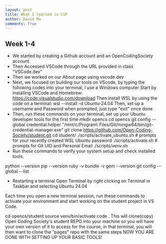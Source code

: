 ```yaml
---
layout: post
title: What I learned in CSP
author: David Ma
comments: True
---
```

## Week 1-4
- We started by creating a Github account and an OpenCodingSociety account 
- Then Accessed VSCode through the URL provided in class
"VSCode.dev"
- Then we worked on our About page using vscode.dev 
- Next, we focused on building our tools on VScode, by typing the following codes into your terminal, I use a Windows computer
Start by installing VSCode and Homebrew: https://code.visualstudio.com/download
Then install WSL by using the code on a terminal: wsl --install -d Ubuntu-24.04
Then, set up a username and Password when prompted, just type "exit" once done 
- Then, run these commands on your terminal, set up your Ubuntu developer tools for the first time
mkdir opencs
cd opencs
git config --global credential.helper "/mnt/c/Program\ Files/Git/mingw64/bin/git-credential-manager.exe"
git clone https://github.com/Open-Coding-Society/student.git
cd student/
./scripts/activate_ubuntu.sh # prompts for your recently created WSL Ubuntu password
./scripts/activate.sh # prompts for Git UID and Personal Email
./scripts/venv.sh
- Run these commands to verify your system setup and check installed tools.

python --version
pip --version
ruby -v
bundle -v
gem --version
git config --global --list

- Restarting a terminal
Open Terminal by right clicking on Terminal in Taskbar and selecting Ubuntu 24.04

Each time you open a new terminal session, run these commands to activate your environment and start working on the student project in VS Code.

cd opencs/student
source venv/bin/activate
code .
This will clone(copy) Open Coding Society's student REPO into your machine so you will have your own version of it to access for the course, in that terminal, you will then want to clone the "pages" repo with the same steps
NOW YOU ARE DONE WITH SETTING UP YOUR BASIC TOOLS!